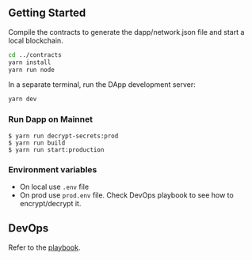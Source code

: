 ## Getting Started

Compile the contracts to generate the dapp/network.json file and start a local blockchain.
```bash
cd ../contracts
yarn install
yarn run node
```

In a separate terminal, run the DApp development server:

```bash
yarn dev
```

### Run Dapp on Mainnet
```
$ yarn run decrypt-secrets:prod
$ yarn run build
$ yarn run start:production
```

### Environment variables
- On local use `.env` file
- On prod use `prod.env` file. Check DevOps playbook to see how to encrypt/decrypt it.

## DevOps
Refer to the [playbook](https://docs.google.com/document/d/1sWLL0gAfm8A2CQ_HRPoExbF-jDIgu7F1uo61cW-lLWU/edit#heading=h.brahy16zdtg1).